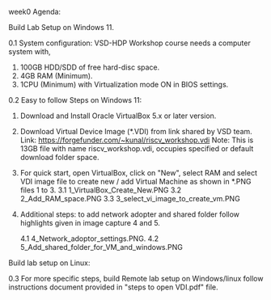 week0 Agenda: 

Build Lab Setup on Windows 11.

0.1 System configuration: 
VSD-HDP Workshop course needs a computer system with, 
1. 100GB HDD/SDD of free hard-disc space.
2. 4GB RAM (Minimum).
3. 1CPU (Minimum) with Virtualization mode ON in BIOS settings.

0.2 Easy to follow Steps on Windows 11:
1. Download and Install Oracle VirtualBox 5.x or later version.
2. Download Virtual Device Image (*.VDI) from link shared by VSD team.
    Link: https://forgefunder.com/~kunal/riscv_workshop.vdi 
    Note: This is 13GB file with name riscv_workshop.vdi, occupies specified or default download folder space.
3. For quick start, open VirtualBox, click on "New", select RAM and     select VDI image file to create new / add Virtual Machine as shown in *.PNG files 1 to 3. 
    3.1 1_VirtualBox_Create_New.PNG
    3.2 2_Add_RAM_space.PNG
    3.3 3_select_vi_image_to_create_vm.PNG

4. Additional steps: to add network adopter and shared folder follow highlights given in image capture 4 and 5.

    4.1 4_Network_adoptor_settings.PNG.
    4.2 5_Add_shared_folder_for_VM_and_windows.PNG

Build lab setup on Linux:

0.3 For more specific steps, build Remote lab setup on Windows/linux follow instructions document provided in "steps to open VDI.pdf" file.
